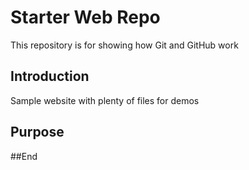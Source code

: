 # Starter Web Repo

This repository is for showing how Git and GitHub work

## Introduction

Sample website with plenty of files for demos

## Purpose 

##End 